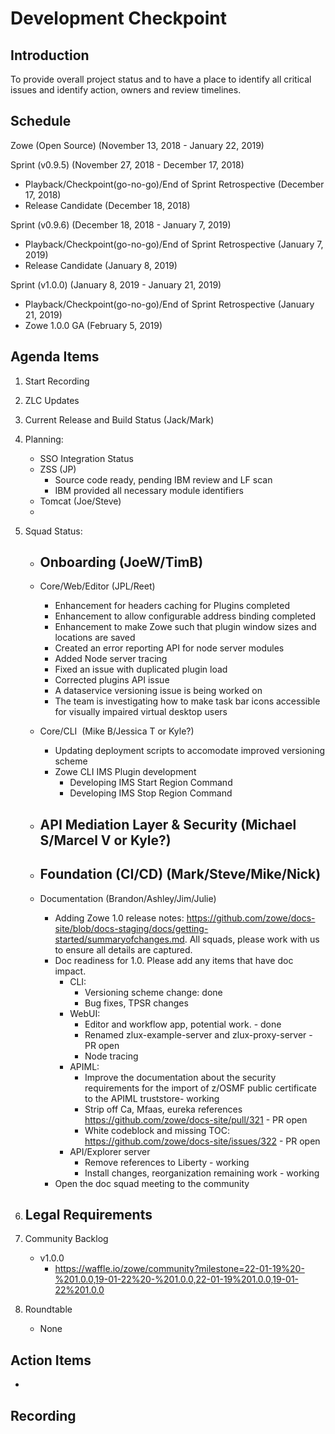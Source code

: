 # Development Checkpoint

Introduction
------------
To provide overall project status and to have a place to identify all critical issues and identify action, owners and review timelines.

Schedule
--------
Zowe (Open Source) (November 13, 2018 - January 22, 2019)

Sprint (v0.9.5) (November 27, 2018 - December 17, 2018)
- Playback/Checkpoint(go-no-go)/End of Sprint Retrospective (December 17, 2018)
- Release Candidate (December 18, 2018)

Sprint (v0.9.6) (December 18, 2018 - January 7, 2019)
- Playback/Checkpoint(go-no-go)/End of Sprint Retrospective (January 7, 2019)
- Release Candidate (January 8, 2019)

Sprint (v1.0.0) (January 8, 2019 - January 21, 2019)
- Playback/Checkpoint(go-no-go)/End of Sprint Retrospective (January 21, 2019)
- Zowe 1.0.0 GA (February 5, 2019)

Agenda Items
------------
1. Start Recording
2. ZLC Updates
3. Current Release and Build Status (Jack/Mark)
4. Planning:
    - SSO Integration Status
    - ZSS (JP)
        - Source code ready, pending IBM review and LF scan
        - IBM provided all necessary module identifiers
    - Tomcat (Joe/Steve)
    -
5. Squad Status:
    - Onboarding (JoeW/TimB)
      - 

    - Core/Web/Editor (JPL/Reet)
      - Enhancement for headers caching for Plugins completed
      - Enhancement to allow configurable address binding completed
      - Enhancement to make Zowe such that plugin window sizes and locations are saved
      - Created an error reporting API for node server modules
      - Added Node server tracing
      - Fixed an issue with duplicated plugin load
      - Corrected plugins API issue
      - A dataservice versioning issue is being worked on
      - The team is investigating how to make task bar icons accessible for visually impaired virtual desktop users

    - Core/CLI  (Mike B/Jessica T or Kyle?)
      - Updating deployment scripts to accomodate improved versioning scheme
      - Zowe CLI IMS Plugin development
        - Developing IMS Start Region Command
        - Developing IMS Stop Region Command

    - API Mediation Layer & Security (Michael S/Marcel V or Kyle?)
      -
    - Foundation (CI/CD) (Mark/Steve/Mike/Nick)
      -

    - Documentation (Brandon/Ashley/Jim/Julie)
    
      - Adding Zowe 1.0 release notes: https://github.com/zowe/docs-site/blob/docs-staging/docs/getting-started/summaryofchanges.md. All squads, please work with us to ensure all details are captured.
      - Doc readiness for 1.0. Please add any items that have doc impact. 
        - CLI:
           - Versioning scheme change: done
           - Bug fixes, TPSR changes
        - WebUI: 
           - Editor and workflow app, potential work. - done
           - Renamed zlux-example-server and zlux-proxy-server - PR open
           - Node tracing 
        - APIML:
          - Improve the documentation about the security requirements for the import of z/OSMF public certificate to the APIML truststore- working 
          - Strip off Ca, Mfaas, eureka references https://github.com/zowe/docs-site/pull/321 - PR open
          - White codeblock and missing TOC: https://github.com/zowe/docs-site/issues/322 - PR open
        - API/Explorer server 
          - Remove references to Liberty - working 
          - Install changes, reorganization remaining work - working          
      - Open the doc squad meeting to the community
      
6. Legal Requirements
    -

7. Community Backlog
    - v1.0.0
      - https://waffle.io/zowe/community?milestone=22-01-19%20-%201.0.0,19-01-22%20-%201.0.0,22-01-19%201.0.0,19-01-22%201.0.0
8. Roundtable
    - None

Action Items
------------
-


Recording
-------------------------
